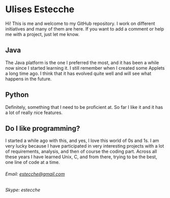 # Ulises Estecche

Hi! This is me and welcome to my GitHub repository. I work on different initiatives and many of them are here. If you want to add a comment or help me with a project, just let me know.

## Java

The Java platform is the one I preferred the most, and it has been a while now since I started learning it. I still remember when I created some Applets a long time ago. I think that it has evolved quite well and will see what happens in the future.

## Python

Definitely, something that I need to be proficient at. So far I like it and it has a lot of really nice features.

## Do I like programming?

I started a while ago with this, and yes, I love this world of 0s and 1s. I am very lucky because I have participated in very interesting projects with a lot of requirements, analysis, and then of course the coding part.
Across all these years I have learned Unix, C, and from there, trying to be the best, one line of code at a time.

###### Email: estecche@gmail.com
###### Skype: estecche
